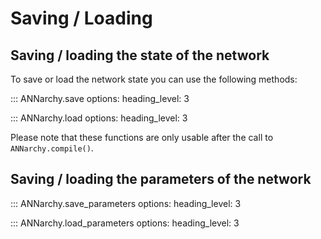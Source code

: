 # Saving / Loading

## Saving / loading the state of the network

To save or load the network state you can use the following methods:

::: ANNarchy.save
    options:
      heading_level: 3

::: ANNarchy.load
    options:
      heading_level: 3


Please note that these functions are only usable after the call to `ANNarchy.compile()`.

## Saving / loading the parameters of the network


::: ANNarchy.save_parameters
    options:
      heading_level: 3

::: ANNarchy.load_parameters
    options:
      heading_level: 3
